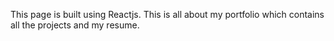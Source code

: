 This page is built using Reactjs.
This is all about my portfolio which contains all the projects and my resume.
